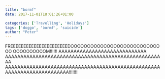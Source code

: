```yaml
---
title: "bormf"
date: 2017-11-01T18:01:26+01:00

categories: ['Travelling', 'Holidays']
tags: ['doggo', 'bormf', 'suicide']
author: "Peter"
---
```

FREEEEEEEEEEEEEEEEEEEEEEDOOOOOOOOOOOOOOOOOOOOOOOOOOOOO
OOOOOOOOOOM!!!!!!
AAAAAAAAAAAAAAAAAAAAAAAAAAAAA
AAAAAAAAAAAAAAAAAAAAAAAAAAAAAAAAAAAAAAAAAAAAAAAAAAAAA
AAAAAAAAAAAAAAAAAAAAAAAAAAAAAAAAAAAAAAAAAAAAAAAAAAA
AAAAAAAAAAAAAAAAAAAAA!!!!!!!
